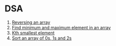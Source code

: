# DSA

1. [Reversing an array](https://practice.geeksforgeeks.org/problems/reverse-an-array/0)
2. [Find minimum and maximum element in an array](https://practice.geeksforgeeks.org/problems/find-minimum-and-maximum-element-in-an-array4428/1#)
3. [Kth smallest element](https://practice.geeksforgeeks.org/problems/kth-smallest-element5635/1#)
4. [Sort an array of 0s, 1s and 2s](https://practice.geeksforgeeks.org/problems/sort-an-array-of-0s-1s-and-2s4231/1#)
